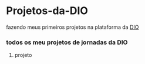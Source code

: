 # Projetos-da-DIO


fazendo meus primeiros projetos na plataforma da [DIO](https://web.dio.me/home)

<h3>todos os meu projetos de jornadas da DIO</h3>

<ol>
  <li>projeto </li>
</ol>
